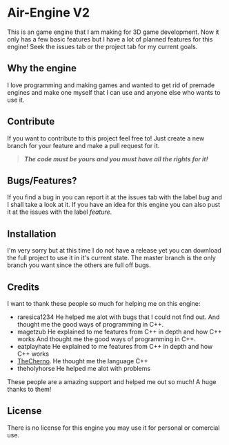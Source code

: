 # Air-Engine V2
This is an game engine that I am making for 3D game development. Now it only has a few basic features but I have a lot of planned features for this engine! Seek the issues tab or the project tab for my current goals.

## Why the engine
I love programming and making games and wanted to get rid of premade engines and make one myself that I can use and anyone else who wants to use it.

## Contribute
If you want to contribute to this project feel free to! Just create a new branch for your feature and make a pull request for it.

> **_The code must be yours and you must have all the rights for it!_**

## Bugs/Features?
If you find a bug in you can report it at the issues tab with the label _bug_ and I shall take a look at it. If you have an idea for this engine you can also pust it at the issues with the label _feature_.

## Installation
I'm very sorry but at this time I do not have a release yet you can download the full project to use it in it's current state. The master branch is the only branch you want since the others are full off bugs.

## Credits
I want to thank these people so much for helping me on this engine:
- raresica1234 He helped me alot with bugs that I could not find out. And thought me the good ways of programming in C++.
- magetzub He explained to me features from C++ in depth and how C++ works And thought me the good ways of programming in C++.
- eatplayhate He explained to me features from C++ in depth and how C++ works
- [TheCherno](https://www.youtube.com/user/TheChernoProject/). He thought me the language C++
- theholyhorse He helped me alot with problems

These people are a amazing support and helped me out so much! A huge thanks to them!

## License
There is no license for this engine you may use it for personal or comercial use.
